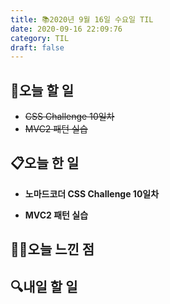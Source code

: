 ```yaml
---
title: 📚2020년 9월 16일 수요일 TIL
date: 2020-09-16 22:09:76
category: TIL
draft: false
---
```


## 🥅오늘 할 일

- ~~CSS Challenge 10일차~~
- ~~MVC2 패턴 실습~~

## 📋오늘 한 일

- **노마드코더 CSS Challenge 10일차**

* **MVC2 패턴 실습**

## ✍🏻오늘 느낀 점

## :mag:내일 할 일
